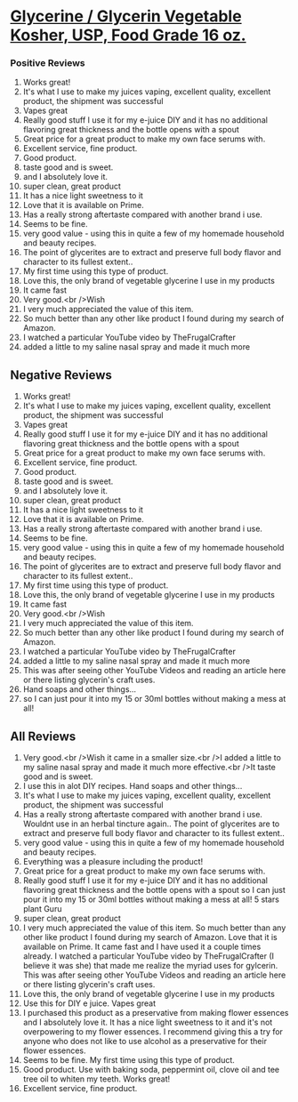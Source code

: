 # [Glycerine / Glycerin Vegetable Kosher, USP, Food Grade 16 oz.](https://products.checkmycream.com/products/Glycerine-Glycerin-Vegetable-Kosher-USP-Food-Grade-16-oz..html)

### Positive Reviews

<ol>
      <li>Works great!</li>
      <li>It&#x27;s what I use to make my juices vaping, excellent quality, excellent product, the shipment was successful</li>
      <li>Vapes great</li>
      <li>Really good stuff I use it for my e-juice DIY and it has no additional flavoring great thickness and the bottle opens with a spout</li>
      <li>Great price for a great product to make my own face serums with.</li>
      <li>Excellent service, fine product.</li>
      <li>Good product.  </li>
      <li>taste good and is sweet.</li>
      <li>and I absolutely love it.</li>
      <li>super clean, great product</li>
      <li>It has a nice light sweetness to it</li>
      <li>Love that it is available on Prime.  </li>
      <li>Has a really strong aftertaste compared with another brand i use.</li>
      <li>Seems to be fine.</li>
      <li>very good value - using this in quite a few of my homemade household and beauty recipes.</li>
      <li>The point of glycerites are to extract and preserve full body flavor and character to its fullest extent..</li>
      <li>My first time using this type of product.</li>
      <li>Love this, the only brand of vegetable glycerine I use in my products</li>
      <li>It came fast</li>
      <li>Very good.&lt;br /&gt;Wish</li>
      <li>I very much appreciated the value of this item.</li>
      <li>So much better than any other like product I found during my search of Amazon.  </li>
      <li>I watched a particular YouTube video by TheFrugalCrafter</li>
      <li>added a little to my saline nasal spray and made it much more</li>
</ol>


<h2>Negative Reviews</h2>
<ol>
<li> Works great!</li>
<li> It&#x27;s what I use to make my juices vaping, excellent quality, excellent product, the shipment was successful</li>
<li> Vapes great</li>
<li> Really good stuff I use it for my e-juice DIY and it has no additional flavoring great thickness and the bottle opens with a spout</li>
<li> Great price for a great product to make my own face serums with.</li>
<li> Excellent service, fine product.</li>
<li> Good product.  </li>
<li> taste good and is sweet.</li>
<li> and I absolutely love it.</li>
<li> super clean, great product</li>
<li> It has a nice light sweetness to it</li>
<li> Love that it is available on Prime.  </li>
<li> Has a really strong aftertaste compared with another brand i use.</li>
<li> Seems to be fine.</li>
<li> very good value - using this in quite a few of my homemade household and beauty recipes.</li>
<li> The point of glycerites are to extract and preserve full body flavor and character to its fullest extent..</li>
<li> My first time using this type of product.</li>
<li> Love this, the only brand of vegetable glycerine I use in my products</li>
<li> It came fast</li>
<li> Very good.&lt;br /&gt;Wish</li>
<li> I very much appreciated the value of this item.</li>
<li> So much better than any other like product I found during my search of Amazon.  </li>
<li> I watched a particular YouTube video by TheFrugalCrafter</li>
<li> added a little to my saline nasal spray and made it much more</li>
<li> This was after seeing other YouTube Videos and reading an article here or there listing glycerin&#x27;s craft uses.</li>
<li> Hand soaps and other things...</li>
<li> so I can just pour it into my 15 or 30ml bottles without making a mess at all!</li>
</ol>

<h2>All Reviews</h2>

<ol>
    <li> Very good.&lt;br /&gt;Wish it came in a smaller size.&lt;br /&gt;I added a little to my saline nasal spray and made it much more effective.&lt;br /&gt;It taste good and is sweet.</li>
    <li> I use this in alot DIY recipes. Hand soaps and other things...</li>
    <li> It&#x27;s what I use to make my juices vaping, excellent quality, excellent product, the shipment was successful</li>
    <li> Has a really strong aftertaste compared with another brand i use. Wouldnt use in an herbal tincture again.. The point of glycerites are to extract and preserve full body flavor and character to its fullest extent..</li>
    <li> very good value - using this in quite a few of my homemade household and beauty recipes.</li>
    <li> Everything was a pleasure including the product!</li>
    <li> Great price for a great product to make my own face serums with.</li>
    <li> Really good stuff I use it for my e-juice DIY and it has no additional flavoring great thickness and the bottle opens with a spout so I can just pour it into my 15 or 30ml bottles without making a mess at all! 5 stars plant Guru</li>
    <li> super clean, great product</li>
    <li> I very much appreciated the value of this item. So much better than any other like product I found during my search of Amazon.  Love that it is available on Prime.  It came fast and I have used it a couple times already. I watched a particular YouTube video by TheFrugalCrafter (I believe it was she) that made me realize the myriad uses for gylcerin. This was after seeing other YouTube Videos and reading an article here or there listing glycerin&#x27;s craft uses.</li>
    <li> Love this, the only brand of vegetable glycerine I use in my products</li>
    <li> Use this for DIY e juice. Vapes great</li>
    <li> I purchased this product as a preservative from making flower essences and I absolutely love it. It has a nice light sweetness to it and it&#x27;s not overpowering to my flower essences. I recommend giving this a try for anyone who does not like to use alcohol as a preservative for their flower essences.</li>
    <li> Seems to be fine. My first time using this type of product.</li>
    <li> Good product.  Use with baking soda, peppermint oil, clove oil and tee tree oil to whiten my teeth.  Works great!</li>
    <li> Excellent service, fine product.</li>
</ol>




